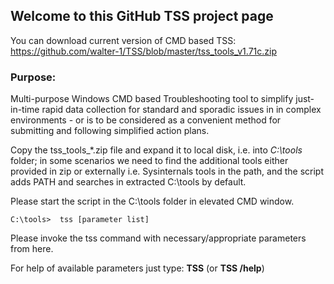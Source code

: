 ## Welcome to this GitHub TSS project page

You can download current version of CMD based TSS: https://github.com/walter-1/TSS/blob/master/tss_tools_v1.71c.zip

### Purpose: 
Multi-purpose Windows CMD based Troubleshooting tool to simplify just-in-time rapid data collection for standard and sporadic issues in in complex environments - or is to be considered as a convenient method for submitting and following simplified action plans.

Copy the tss_tools_*.zip file and expand it to local disk, i.e. into _C:\tools_ folder; in some scenarios we need to find the additional tools either provided in zip or externally i.e. Sysinternals tools in the path, and the script adds PATH and searches in extracted C:\tools by default.

Please start the script in the C:\tools folder in elevated CMD window.

`C:\tools>  tss [parameter list]`

Please invoke the tss command with necessary/appropriate parameters from here.

For help of available parameters just type: **TSS** (or **TSS /help**)


